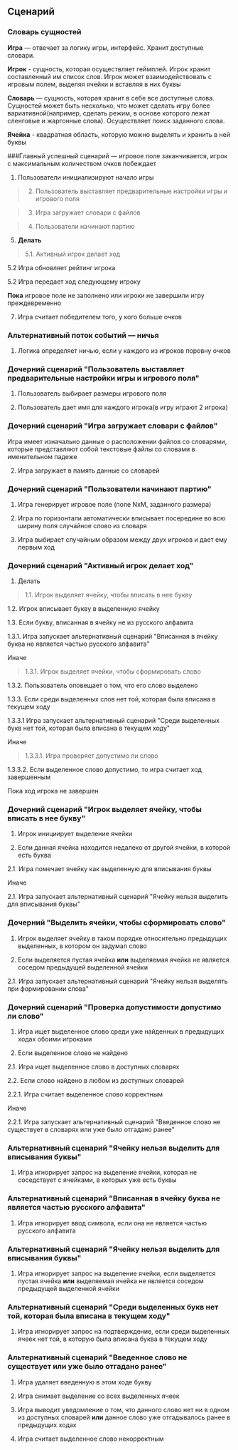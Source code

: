 ## Сценарий

### Словарь сущностей

**Игра** — отвечает за логику игры, интерфейс. Хранит доступные словари.

**Игрок** - сущность, которая осуществляет геймплей. Игрок хранит составленный им список слов. 
Игрок может взаимодействовать с игровым полем, выделяя ячейки и вставляя в них буквы

**Словарь** — сущность, которая хранит в себе все доступные слова. Сущностей может быть несколько, что может сделать 
игру более вариативной(например, сделать режим, в основе которого лежат сленговые и жаргонные слова). Осуществляет поиск
заданного слова.

**Ячейка** - квадратная область, которую можно выделять и хранить в ней буквы

###Главный успешный сценарий — игровое поле заканчивается, игрок с максимальным количеством очков побеждает

1. Пользователи инициализируют начало игры

>2. Пользователь выставляет предварительные настройки игры и игрового поля

>3. Игра загружает словари с файлов

>4. Пользователи начинают партию

5. **Делать**

> 5.1. Активный игрок делает ход
> 
5.2 Игра обновляет рейтинг игрока
 
5.2 Игра передает ход следующему игроку

**Пока** игровое поле не заполнено или игроки не завершили игру преждевременно

7. Игра считает победителем того, у кого больше очков

### Альтернативный поток событий — ничья

1. Логика определяет ничью, если у каждого из игроков поровну очков

### Дочерний сценарий "Пользователь выставляет предварительные настройки игры и игрового поля"

1. Пользователь выбирает размеры игрового поля

2. Пользователь дает имя для каждого игрока(в игру играют 2 игрока)

### Дочерний сценарий "Игра загружает словари с файлов"

Игра имеет изначально данные о расположении файлов со словарями, которые представляют собой текстовые файлы 
   со словами в именительном падеже
   
2. Игра загружает в память данные со словарей

### Дочерний сценарий "Пользователи начинают партию"

1. Игра генерирует игровое поле (поле NxM, заданного размера)

2. Игра по горизонтали автоматически вписывает посередине во всю ширину поля случайное слово из словаря

3. Игра выбирает случайным образом между двух игроков и дает ему первым ход


### Дочерний сценарий "Активный игрок делает ход"

1. Делать

> 1.1. Игрок выделяет ячейку, чтобы вписать в нее букву

1.2. Игрок вписывает букву в выделенную ячейку

1.3. Если букву, вписанная в ячейку не из русского алфавита

1.3.1. Игра запускает альтернативный сценарий "Вписанная в ячейку буква не является частью русского алфавита"

Иначе

> 1.3.1. Игрок выделяет ячейки, чтобы сформировать слово

1.3.2. Пользователь оповещает о том, что его слово выделено

1.3.3. Если среди выделенных слов нет той, которая была вписана в текущем ходу

1.3.3.1 Игра запускает альтернативный сценарий "Среди выделенных букв нет той, которая была вписана в текущем ходу"

Иначе

> 1.3.3.1. Игра проверяет допустимо ли слово

1.3.3.2. Если выделенное слово допустимо, то игра считает ход завершенным

Пока ход игрока не завершен

### Дочерний сценарий "Игрок выделяет ячейку, чтобы вписать в нее букву"

1. Игрок инициирует выделение ячейки

2. Если данная ячейка находится недалеко от другой ячейки, в которой есть буква

2.1. Игра помечает ячейку как выделенную для вписывания буквы

Иначе

2.1. Игра запускает альтернативный сценарий "Ячейку нельзя выделить для вписывания буквы"

### Дочерний "Выделить ячейки, чтобы сформировать слово"

1. Игрок выделяет ячейку в таком порядке относительно предыдущих выделенных, в котором он задумал слово

2. Если выделяется пустая ячейка **или** выделяемая ячейка не является соседом предыдущей выделенной ячейки

2.1. Игра запускает альтернативный сценарий "Ячейку нельзя выделять при формировании слова"

### Дочерний сценарий "Проверка допустимости допустимо ли слово"

1. Игра ищет выделенное слово среди уже найденных в предыдущих ходах обоими игроками

2. Если выделенное слово не найдено

2.1. Игра ищет выделенное слово в доступных словарях

2.2. Если слово найдено в любом из доступных словарей

2.2.1. Игра считает выделенное слово корректным

Иначе

2.2.1. Игра запускает альтернативный сценарий "Введенное слово не существует в словарях или уже было отгадано ранее"

### Альтернативный сценарий "Ячейку нельзя выделить для вписывания буквы"

1. Игра игнорирует запрос на выделение ячейки, которая не соседствует с ячейками, в которых уже есть буквы

### Альтернативный сценарий "Вписанная в ячейку буква не является частью русского алфавита"

1. Игра игнорирует ввод символа, если она не является частью русского алфавита

### Альтернативный сценарий "Ячейку нельзя выделить для вписывания буквы"

1. Игра игнорирует запрос на выделение ячейки, если выделяется пустая ячейка **или** выделяемая ячейка не является 
   соседом предыдущей выделенной ячейки
   
### Альтернативный сценарий "Среди выделенных букв нет той, которая была вписана в текущем ходу"

1. Игра игнорирует запрос на подтверждение, если среди выделенных ячеек нет той, в которую была вписана буква в текущем 
   ходу
   
### Альтернативный сценарий "Введенное слово не существует или уже было отгадано ранее"

1. Игра удаляет введенную в этом ходе букву

2. Игра снимает выделение со всех выделенных ячеек

3. Игра выводит уведомление о том, что данного слово нет ни в одном из доступных словарей **или** данное слово уже 
   отгадывалось ранее в предыдущих ходах
   
4. Игра считает выделенное слово некорректным


